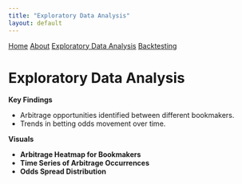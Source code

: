 ```yaml
---
title: "Exploratory Data Analysis"
layout: default
---
```


<link rel="stylesheet" type="text/css" href="./assets/css/style.css">

<div class="header">
    <a href="index.html">Home</a>
    <a href="about.html">About</a>
    <a href="eda.html">Exploratory Data Analysis</a>
    <a href="backtesting.html">Backtesting</a>
</div>

# Exploratory Data Analysis

**Key Findings**
- Arbitrage opportunities identified between different bookmakers.
- Trends in betting odds movement over time.

**Visuals**
- **Arbitrage Heatmap for Bookmakers**
- **Time Series of Arbitrage Occurrences**
- **Odds Spread Distribution**
